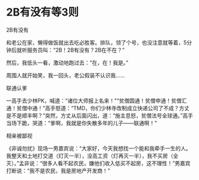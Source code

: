 # 2B有没有等3则

2B有没有

和老公在家，懒得做饭就出去吃必胜客。排队，领了个号，也没注意就等着，5分钟后就听服务员叫：“2B！2B有没有？2B在不在？”

然后，我低头一看，激动地跑过去：“在，在！我是。”

周围人就开始笑，我一回头，老公假装不认识我……

联通认爹

一高手去少林PK，喊道：“诸位大师报上名来！”“贫僧圆通！贫僧申通！贫僧汇通！贫僧中通！”高手怒道：“TMD，你们少林寺改制成立快递公司了不成？方丈是不是顺丰啊？”突然，方丈从后面闪出，道：“施主息怒，贫僧法号全球通。”高手当场下跪，哭道：“爹啊，我就是你失散多年的儿子——联通啊！”

相亲被鄙视

《非诚勿扰》现场一男嘉宾说：“大家好，今天我想找一个能和我牵手一生的人。我整天和土地打交道（灯灭一半），没高工资（灯再灭一半），我不买房（全灭）。”孟非说：“很多人看不起农民，嫌他们收入低买不起房，这不理性！”男嘉宾打断说：“我不是农民，我是房地产开发商！”